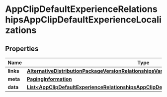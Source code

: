 

# AppClipDefaultExperienceRelationshipsAppClipDefaultExperienceLocalizations


## Properties

| Name | Type | Description | Notes |
|------------ | ------------- | ------------- | -------------|
|**links** | [**AlternativeDistributionPackageVersionRelationshipsVariantsLinks**](AlternativeDistributionPackageVersionRelationshipsVariantsLinks.md) |  |  [optional] |
|**meta** | [**PagingInformation**](PagingInformation.md) |  |  [optional] |
|**data** | [**List&lt;AppClipDefaultExperienceRelationshipsAppClipDefaultExperienceLocalizationsDataInner&gt;**](AppClipDefaultExperienceRelationshipsAppClipDefaultExperienceLocalizationsDataInner.md) |  |  [optional] |



